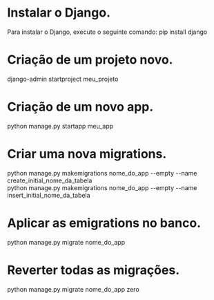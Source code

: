 # Instalar o Django.
Para instalar o Django, execute o seguinte comando: pip install django

# Criação de um projeto novo.
django-admin startproject meu_projeto

# Criação de um novo app.
python manage.py startapp meu_app

# Criar uma nova migrations.
python manage.py makemigrations nome_do_app --empty --name create_initial_nome_da_tabela <br>
python manage.py makemigrations nome_do_app --empty --name insert_initial_nome_da_tabela

# Aplicar as emigrations no banco.
python manage.py migrate nome_do_app

# Reverter todas as migrações.
python manage.py migrate nome_do_app zero
